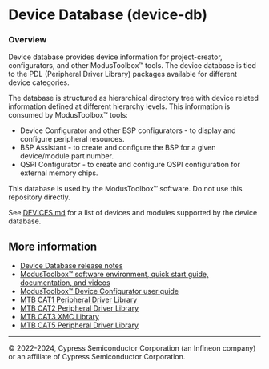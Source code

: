 # Device Database (device-db)

### Overview
Device database provides device information for project-creator, configurators,
and other ModusToolbox™ tools. The device database is tied to the PDL
(Peripheral Driver Library) packages available for different device categories.

The database is structured as hierarchical directory tree with device related
information defined at different hierarchy levels.
This information is consumed by ModusToolbox™ tools:
* Device Configurator and other BSP configurators - to display and configure peripheral resources.
* BSP Assistant - to create and configure the BSP for a given device/module part number.
* QSPI Configurator - to create and configure QSPI configuration for external memory chips.

This database is used by the ModusToolbox™ software. Do not use this repository directly.

See [DEVICES.md](./DEVICES.md) for a list of devices and modules supported by the device database.

## More information

- [Device Database release notes](./RELEASE.md)
- [ModusToolbox™ software environment, quick start guide, documentation, and videos](https://www.infineon.com/cms/en/design-support/tools/sdk/modustoolbox-software)
- [ModusToolbox™ Device Configurator user guide](https://www.infineon.com/ModusToolboxDeviceConfig)
- [MTB CAT1 Peripheral Driver Library](https://github.com/Infineon/mtb-pdl-cat1)
- [MTB CAT2 Peripheral Driver Library](https://github.com/Infineon/mtb-pdl-cat2)
- [MTB CAT3 XMC Library](https://github.com/Infineon/mtb-xmclib-cat3)
- [MTB CAT5 Peripheral Driver Library](https://github.com/Infineon/mtb-pdl-cat5)

---
© 2022-2024, Cypress Semiconductor Corporation (an Infineon company) or an affiliate of Cypress Semiconductor Corporation.
